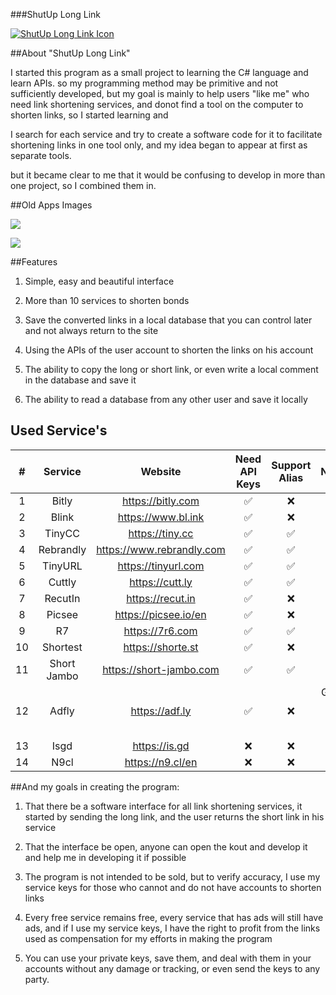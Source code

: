 ###ShutUp Long Link

[![ShutUp Long Link Icon](https://i.imgur.com/M5WHGvI.png "ShutUp Long Link Icon")](https://i.imgur.com/M5WHGvI.png "ShutUp Long Link Icon")

##About "ShutUp Long Link"

I started this program as a small project to learning  the C# language and learn APIs.
so my programming method may be primitive and not sufficiently developed, 
but my goal is mainly to help users "like me" who need link shortening services, 
and donot find a tool on the computer to shorten links, so I started learning and 

I search for each service and try to create a software code for it to facilitate shortening links in one tool only, and my idea began to appear at first as separate tools.

but it became clear to me that it would be confusing to develop in more than one project, so I combined them in.

##Old Apps Images

[![](https://i.imgur.com/l2EIhCK.png)](https://i.imgur.com/l2EIhCK.png)

[![](https://i.imgur.com/xe39mn2.png)](https://i.imgur.com/xe39mn2.png)

##Features
1. Simple, easy and beautiful interface

2. More than 10 services to shorten bonds

3. Save the converted links in a local database that you can control later and not always return to the site

4. Using the APIs of the user account to shorten the links on his account

5. The ability to copy the long or short link, or even write a local comment in the database and save it

6. The ability to read a database from any other user and save it locally

## Used Service's 

| # | Service  | Website |Need API Keys |Support Alias|Notes 
|:------:|:--------:|:----------:|:--------:|:-------:|:-------:|
| 1 | Bitly | https://bitly.com |        ✅     | ❌ ||
| 2 | Blink        |   https://www.bl.ink |✅| ❌ ||
| 3 | TinyCC        |    https://tiny.cc | ✅| ✅ ||
| 4 | Rebrandly        |    https://www.rebrandly.com | ✅|✅||
| 5 | TinyURL        |    https://tinyurl.com | ✅|✅||
| 6 | Cuttly        |    https://cutt.ly | ✅|✅||
| 7 | RecutIn        |    https://recut.in | ✅|❌||
| 8 | Picsee        |    https://picsee.io/en | ✅|❌||
| 9 | R7        |    https://7r6.com | ✅|✅||
| 10 | Shortest        |    https://shorte.st | ✅|❌||
| 11 | Short Jambo        |    https://short-jambo.com | ✅|✅||
| 12 | Adfly        |    https://adf.ly | ✅|❌|Going to End 😓|
| 13 | Isgd        |    https://is.gd |❌|❌||
| 14 | N9cl        |   https://n9.cl/en |❌|❌||


##And my goals in creating the program:

1. That there be a software interface for all link shortening services, it started by sending the long link, and the user returns the short link in his service

2. That the interface be open, anyone can open the kout and develop it and help me in developing it if possible

4. The program is not intended to be sold, but to verify accuracy, I use my service keys for those who cannot and do not have accounts to shorten links

5. Every free service remains free, every service that has ads will still have ads, and if I use my service keys, I have the right to profit from the links used as compensation for my efforts in making the program

6. You can use your private keys, save them, and deal with them in your accounts without any damage or tracking, or even send the keys to any party.

